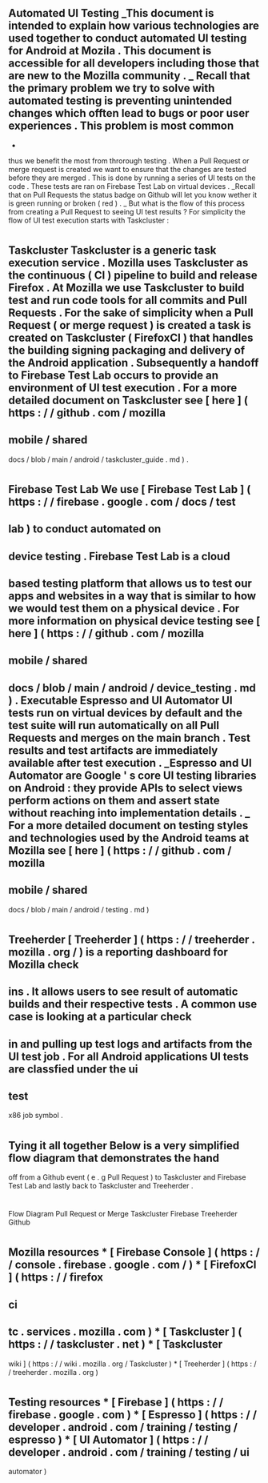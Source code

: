 #
Automated
UI
Testing
_This
document
is
intended
to
explain
how
various
technologies
are
used
together
to
conduct
automated
UI
testing
for
Android
at
Mozila
.
This
document
is
accessible
for
all
developers
including
those
that
are
new
to
the
Mozilla
community
.
_
Recall
that
the
primary
problem
we
try
to
solve
with
automated
testing
is
preventing
unintended
changes
which
offten
lead
to
bugs
or
poor
user
experiences
.
This
problem
is
most
common
-
-
thus
we
benefit
the
most
from
throrough
testing
.
When
a
Pull
Request
or
merge
request
is
created
we
want
to
ensure
that
the
changes
are
tested
before
they
are
merged
.
This
is
done
by
running
a
series
of
UI
tests
on
the
code
.
These
tests
are
ran
on
Firebase
Test
Lab
on
virtual
devices
.
_Recall
that
on
Pull
Requests
the
status
badge
on
Github
will
let
you
know
wether
it
is
green
running
or
broken
(
red
)
.
_
But
what
is
the
flow
of
this
process
from
creating
a
Pull
Request
to
seeing
UI
test
results
?
For
simplicity
the
flow
of
UI
test
execution
starts
with
Taskcluster
:
#
Taskcluster
Taskcluster
is
a
generic
task
execution
service
.
Mozilla
uses
Taskcluster
as
the
continuous
(
CI
)
pipeline
to
build
and
release
Firefox
.
At
Mozilla
we
use
Taskcluster
to
build
test
and
run
code
tools
for
all
commits
and
Pull
Requests
.
For
the
sake
of
simplicity
when
a
Pull
Request
(
or
merge
request
)
is
created
a
task
is
created
on
Taskcluster
(
FirefoxCI
)
that
handles
the
building
signing
packaging
and
delivery
of
the
Android
application
.
Subsequently
a
handoff
to
Firebase
Test
Lab
occurs
to
provide
an
environment
of
UI
test
execution
.
For
a
more
detailed
document
on
Taskcluster
see
[
here
]
(
https
:
/
/
github
.
com
/
mozilla
-
mobile
/
shared
-
docs
/
blob
/
main
/
android
/
taskcluster_guide
.
md
)
.
#
#
Firebase
Test
Lab
We
use
[
Firebase
Test
Lab
]
(
https
:
/
/
firebase
.
google
.
com
/
docs
/
test
-
lab
)
to
conduct
automated
on
-
device
testing
.
Firebase
Test
Lab
is
a
cloud
-
based
testing
platform
that
allows
us
to
test
our
apps
and
websites
in
a
way
that
is
similar
to
how
we
would
test
them
on
a
physical
device
.
For
more
information
on
physical
device
testing
see
[
here
]
(
https
:
/
/
github
.
com
/
mozilla
-
mobile
/
shared
-
docs
/
blob
/
main
/
android
/
device_testing
.
md
)
.
Executable
Espresso
and
UI
Automator
UI
tests
run
on
virtual
devices
by
default
and
the
test
suite
will
run
automatically
on
all
Pull
Requests
and
merges
on
the
main
branch
.
Test
results
and
test
artifacts
are
immediately
available
after
test
execution
.
_Espresso
and
UI
Automator
are
Google
'
s
core
UI
testing
libraries
on
Android
:
they
provide
APIs
to
select
views
perform
actions
on
them
and
assert
state
without
reaching
into
implementation
details
.
_
For
a
more
detailed
document
on
testing
styles
and
technologies
used
by
the
Android
teams
at
Mozilla
see
[
here
]
(
https
:
/
/
github
.
com
/
mozilla
-
mobile
/
shared
-
docs
/
blob
/
main
/
android
/
testing
.
md
)
#
Treeherder
[
Treeherder
]
(
https
:
/
/
treeherder
.
mozilla
.
org
/
)
is
a
reporting
dashboard
for
Mozilla
check
-
ins
.
It
allows
users
to
see
result
of
automatic
builds
and
their
respective
tests
.
A
common
use
case
is
looking
at
a
particular
check
-
in
and
pulling
up
test
logs
and
artifacts
from
the
UI
test
job
.
For
all
Android
applications
UI
tests
are
classfied
under
the
ui
-
test
-
x86
job
symbol
.
#
Tying
it
all
together
Below
is
a
very
simplified
flow
diagram
that
demonstrates
the
hand
-
off
from
a
Github
event
(
e
.
g
Pull
Request
)
to
Taskcluster
and
Firebase
Test
Lab
and
lastly
back
to
Taskcluster
and
Treeherder
.
#
Flow
Diagram
Pull
Request
or
Merge
Taskcluster
Firebase
Treeherder
Github
#
#
Mozilla
resources
*
[
Firebase
Console
]
(
https
:
/
/
console
.
firebase
.
google
.
com
/
)
*
[
FirefoxCI
]
(
https
:
/
/
firefox
-
ci
-
tc
.
services
.
mozilla
.
com
)
*
[
Taskcluster
]
(
https
:
/
/
taskcluster
.
net
)
*
[
Taskcluster
-
wiki
]
(
https
:
/
/
wiki
.
mozilla
.
org
/
Taskcluster
)
*
[
Treeherder
]
(
https
:
/
/
treeherder
.
mozilla
.
org
)
#
#
Testing
resources
*
[
Firebase
]
(
https
:
/
/
firebase
.
google
.
com
)
*
[
Espresso
]
(
https
:
/
/
developer
.
android
.
com
/
training
/
testing
/
espresso
)
*
[
UI
Automator
]
(
https
:
/
/
developer
.
android
.
com
/
training
/
testing
/
ui
-
automator
)
